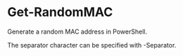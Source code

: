 # Get-RandomMAC

Generate a random MAC address in PowerShell.

The separator character can be specified with -Separator.
